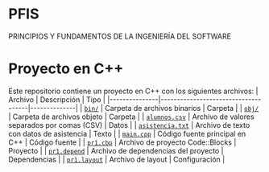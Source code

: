 # PFIS
PRINCIPIOS Y FUNDAMENTOS DE LA INGENIERÍA DEL SOFTWARE
# Proyecto en C++

Este repositorio contiene un proyecto en C++ con los siguientes archivos:
| Archivo         | Descripción                             | Tipo           |
|---------------|-------------------------------------|--------------|
| [`bin/`](bin/)       | Carpeta de archivos binarios        | Carpeta      |
| [`obj/`](obj/)       | Carpeta de archivos objeto          | Carpeta      |
| [`alumnos.csv`](alumnos.csv) | Archivo de valores separados por comas (CSV) | Datos        |
| [`asistencia.txt`](asistencia.txt) | Archivo de texto con datos de asistencia | Texto        |
| [`main.cpp`](main.cpp)   | Código fuente principal en C++      | Código fuente |
| [`pr1.cbp`](pr1.cbp)    | Archivo de proyecto Code::Blocks    | Proyecto     |
| [`pr1.depend`](pr1.depend) | Archivo de dependencias del proyecto | Dependencias |
| [`pr1.layout`](pr1.layout) | Archivo de layout                   | Configuración |


